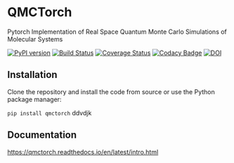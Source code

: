 # QMCTorch

Pytorch Implementation of Real Space Quantum Monte Carlo Simulations of Molecular Systems

[![PyPI version](https://badge.fury.io/py/qmctorch.svg)](https://badge.fury.io/py/qmctorch)
[![Build Status](https://travis-ci.com/NLESC-JCER/QMCTorch.svg?branch=master)](https://travis-ci.com/NLESC-JCER/QMCTorch)
[![Coverage Status](https://coveralls.io/repos/github/NLESC-JCER/QMCTorch/badge.svg?branch=master)](https://coveralls.io/github/NLESC-JCER/QMCTorch?branch=master)
[![Codacy Badge](https://api.codacy.com/project/badge/Grade/5d99212add2a4f0591adc6248fec258d)](https://www.codacy.com/manual/NicoRenaud/QMCTorch?utm_source=github.com&amp;utm_medium=referral&amp;utm_content=NLESC-JCER/QMCTorch&amp;utm_campaign=Badge_Grade)
[![DOI](https://zenodo.org/badge/DOI/10.5281/zenodo.3780094.svg)](https://doi.org/10.5281/zenodo.3780094)

## Installation

Clone the repository and install the code from source or use the Python package manager:

`pip install qmctorch`
ddvdjk
## Documentation 
https://qmctorch.readthedocs.io/en/latest/intro.html


<!-- 
## Introduction

QMCTorch allows to leverage deep learning to optimize QMC wave functions. The package offers solutions to optimize particle-in-a-box model as well as molecular systems. It uses `pytorch` as a deep learning framework and `pyscf` or `adf` to obtain the basis set information and the first guess of the molecular orbitals.

The three main ingredients of any calculations are :

* a neural network that calculates the value of the wave function at a given point
* a sampler able to generate sampling points of the wave function
* an optimizer (as those provided by `pytorch`)

The wave function is encoded in the simple multilayer neural network depicted below:

<p align="center">
<img src="./pics/mol_nn.png" title="Neural network used for molecular systems">
</p>

Starting from the positions of the walkers, the `AtomicOrbital` layer computes the value of each atomic orbital for each electrons. The second layer is a linear transformation that computes the molecular orbital as linear combination of AOs. Then the `SlaterPooling` finally computes the value of the Slater determinant and the last layer create the CI expansion. A `Jastrow` layer also computes the Jastrow factor that is multiplied with the CI expansion. 

## Wave function optmization of H2

As an illustrative example let's optimize the wave function of H2 using the following script :

```python
import sys
from torch import optim

from qmctorch.wavefunction import Orbital, Molecule
from qmctorch.solver import SolverOrbital
from qmctorch.sampler import Metropolis
from qmctorch.utils import plot_energy, set_torch_double_precision

set_torch_double_precision()

# define the molecule
mol = Molecule(atom='H 0 0 -0.69; H 0 0 0.69',
               calculator='pyscf',
               basis='dzp',
               unit='bohr')

# define the wave function
wf = Orbital(mol, configs='cas(2,2)')

#sampler
sampler = Metropolis(nwalkers=500, nstep=2000, step_size=0.2,
                     ndim=wf.ndim, nelec=wf.nelec,
                     init=mol.domain('atomic'),
                     move={'type': 'all-elec', 'proba': 'normal'})

# optimizer
lr_dict = [{'params': wf.jastrow.parameters(), 'lr': 3E-3},
           {'params': wf.ao.parameters(), 'lr': 1E-6},
           {'params': wf.mo.parameters(), 'lr': 1E-3},
           {'params': wf.fc.parameters(), 'lr': 3E-3}]
opt = optim.Adam(lr_dict)

# scheduler
scheduler = optim.lr_scheduler.StepLR(opt, step_size=100, gamma=0.90)

# solver
solver = SolverOrbital(wf=wf, sampler=sampler,
                       optimizer=opt, scheduler=None)

# optimize jatrow and CI only (freeze ao and mo)
solver.configure(task='wf_opt', freeze=['ao', 'mo'])

# initial sampling
solver.initial_sampling(ntherm=1000, ndecor=100)

# resampling
solver.resampling(nstep=20)

# run the optimization
data = solver.run(250, loss='energy')

# plot the data
e, v = plot_energy(solver.obs_dict, e0=-1.1645, show_variance=True)
```

The `Molecule` class allows to easily define molecular structure and the basis set used to describe its electronic structure Gaussian (`gto`) and Slater (`sto`) atomic orbitals are supported. The `Orbital` class defines the neural network that encodes the wave function ansatz. The sampler is here set to a simple `Metroplois` using 500 walkers each performing 2000 steps. The `Adam` optimizer is chosen with a simple linear scheduler. All these objects are assembled in the `SolverOrbital` that is then configured and run for 250 epoch. The result of this optimization is depicted below :

<p align="center">
<img src="./pics/h2_dzp.png" title="Wave function optimization of a H2 molecule">
</p>

As seen here both the energy and the variance of the wave function decreases during the optimization

## Geometry optimization of a water molecule

`QMCTorch` can also be used to perform geometry optimization as the atomic coordinate are variational parameters of the `AtomicOrbital` layer. For example the following example optimize a water molecule :

```python

mol = Molecule(atom='water.xyz', unit='angs',
               calculator='pyscf', basis='dz')

# define the wave function
wf = Orbital(mol,configs='ground_state')

# sampler
sampler = Metropolis(nwalkers=1000, nstep=2000, step_size=0.2,
                     nelec=wf.nelec, ndim=wf.ndim,
                     init=mol.domain('atomic'),
                     move={'type': 'all-elec', 'proba': 'normal'})

# optimizer
opt = optim.Adam(wf.parameters(), lr=0.005)

# solver
solver = SolverOrbital(wf=wf, sampler=sampler,optimizer=opt)
solver.configure(task='geo_opt')
solver.observable(['local_energy','atomic_distances'])
solver.run(50,loss='energy')
solver.save_traj('h2o_traj.xyz')
```

Note that comfiguring the solver to perform a geometry optimization is done in one single line. The results of this optimization is shown below :

<p align="center">
<img src="./pics/h2o.gif" title="Wave function Ooptimization of a H2 molecule">
</p> -->
